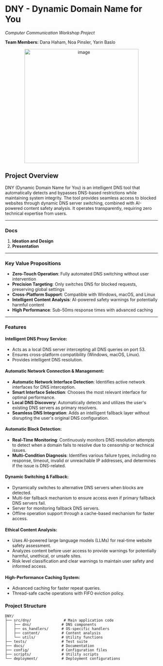 # DNY - Dynamic Domain Name for You
*Computer Communication Workshop Project*

**Team Members:** Dana Haham, Noa Pinsler, Yarin Baslo

<div align="center">
<img width="376" alt="image" src="https://github.com/user-attachments/assets/16a7372c-19f0-4672-8989-763b15231429" />
</div>


## Project Overview

DNY (Dynamic Domain Name for You) is an intelligent DNS tool that automatically detects and bypasses DNS-based restrictions while maintaining system integrity. The tool provides seamless access to blocked websites through dynamic DNS server switching, combined with AI-powered content safety analysis. It operates transparently, requiring zero technical expertise from users.

---

### Docs

1. **Ideation and Design**
2. **Presentation**

---

### Key Value Propositions
- **Zero-Touch Operation**: Fully automated DNS switching without user intervention
- **Precision Targeting**: Only switches DNS for blocked requests, preserving global settings
- **Cross-Platform Support**: Compatible with Windows, macOS, and Linux
- **Intelligent Content Analysis**: AI-powered safety warnings for potentially harmful content
- **High Performance**: Sub-50ms response times with advanced caching

---

### Features

#### Intelligent DNS Proxy Service:
- Acts as a local DNS server intercepting all DNS queries on port 53.
- Ensures cross-platform compatibility (Windows, macOS, Linux).
- Provides intelligent DNS resolution.

#### Automatic Network Connection & Management:
- **Automatic Network Interface Detection**: Identifies active network interfaces for DNS interception.
- **Smart Interface Selection**: Chooses the most relevant interface for optimal performance.
- **Local DNS Discovery**: Automatically detects and utilizes the user's existing DNS servers as primary resolvers.
- **Seamless DNS Integration**: Adds an intelligent fallback layer without disrupting the user's original DNS configuration.

#### Automatic Block Detection:
- **Real-Time Monitoring**: Continuously monitors DNS resolution attempts to detect when a domain fails to resolve due to censorship or technical issues.
- **Multi-Condition Diagnosis**: Identifies various failure types, including no response, timeout, invalid or unreachable IP addresses, and determines if the issue is DNS-related.

#### Dynamic Switching & Fallback:
- Dynamically switches to alternative DNS servers when blocks are detected.
- Multi-tier fallback mechanism to ensure access even if primary fallback DNS servers fail.
- Server for monitoring fallback DNS servers.
- Offline operation support through a cache-based mechanism for faster access.

#### Ethical Content Analysis:
- Uses AI-powered large language models (LLMs) for real-time website safety assessment.
- Analyzes content before user access to provide warnings for potentially harmful, unethical, or unsafe sites.
- Risk level classification and clear warnings to maintain user safety and informed access.

#### High-Performance Caching System:
- Advanced caching for faster repeat queries.
- Thread-safe cache operations with FIFO eviction policy.

### Project Structure
```
DNY/
├── src/dny/               # Main application code
│   ├── dns/              # DNS components
│   ├── os_handlers/      # OS-specific handlers
│   ├── content/          # Content analysis
│   └── utils/            # Utility functions
├── tests/                # Test suite
├── docs/                 # Documentation
├── config/               # Configuration files
├── scripts/              # Utility scripts
└── deployment/           # Deployment configurations
```
